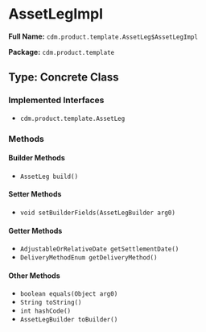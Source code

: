 # AssetLegImpl

**Full Name:** `cdm.product.template.AssetLeg$AssetLegImpl`

**Package:** `cdm.product.template`

## Type: Concrete Class

### Implemented Interfaces

- `cdm.product.template.AssetLeg`

### Methods

#### Builder Methods

- `AssetLeg build()`

#### Setter Methods

- `void setBuilderFields(AssetLegBuilder arg0)`

#### Getter Methods

- `AdjustableOrRelativeDate getSettlementDate()`
- `DeliveryMethodEnum getDeliveryMethod()`

#### Other Methods

- `boolean equals(Object arg0)`
- `String toString()`
- `int hashCode()`
- `AssetLegBuilder toBuilder()`

